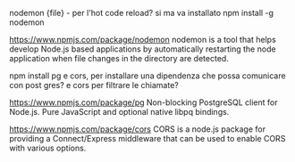 nodemon {file} - per l'hot code reload? si ma va installato
npm install -g nodemon

https://www.npmjs.com/package/nodemon
nodemon is a tool that helps develop Node.js based applications by automatically restarting the node application when file changes in the directory are detected.


npm install pg e cors, per installare una dipendenza che possa comunicare con post gres? e cors per filtrare le chiamate?

https://www.npmjs.com/package/pg
Non-blocking PostgreSQL client for Node.js. Pure JavaScript and optional native libpq bindings.

https://www.npmjs.com/package/cors
CORS is a node.js package for providing a Connect/Express middleware that can be used to enable CORS with various options.
